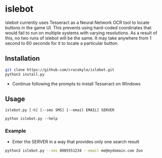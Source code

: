 # islebot
islebot currently uses Tesseract as a Neural Network OCR tool to locate buttons in the game UI. This prevents using hard-coded coordinates that would fail to run on multiple systems with varying resolutions. As a result of this, no two runs of islebot will be the same. It may take anywhere from 1 second to 60 seconds for it to locate a particular button. 

## Installation

```bash
git clone https://github.com/crocokyle/islebot.git
python3 install.py
```
- Continue following the prompts to install Tesseract on Windows

## Usage

`islebot.py [-h] [--sms SMS] [--email EMAIL] SERVER`


`python islebot.py --help`


### Example
- Enter the SERVER in a way that provides only one search result
```bash
python3 islebot.py --sms 8005551234 --email me@mydomain.com Zoo
```
